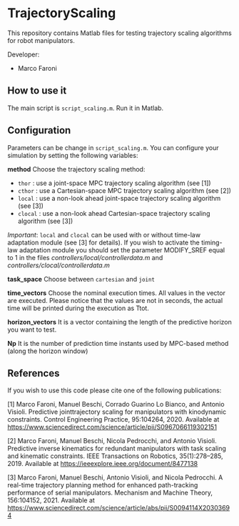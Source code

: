 # TrajectoryScaling

This repository contains Matlab files for testing trajectory scaling algorithms for robot manipulators. 

Developer:
* Marco Faroni

## How to use it

The main script is ``script_scaling.m``. Run it in Matlab.

## Configuration

Parameters can be change in ``script_scaling.m``.
You can configure your simulation by setting the following variables:

**method**
Choose the trajectory scaling method:
* ``thor`` : use a joint-space MPC trajectory scaling algorithm (see [1])
* ``cthor`` : use a Cartesian-space MPC trajectory scaling algorithm (see [2])
* ``local`` : use a non-look ahead joint-space trajectory scaling algorithm (see [3])
* ``clocal`` : use a non-look ahead Cartesian-space trajectory scaling algorithm (see [3])

_*Important*_: ``local`` and ``clocal`` can be used with or without time-law adaptation module (see [3] for details). If you wish to activate the timing-law adaptation module you should set the parameter MODIFY_SREF equal to 1 in the files _controllers/local/controllerdata.m_ and _controllers/clocal/controllerdata.m_


**task_space** 
Choose between ``cartesian`` and ``joint``

**time_vectors**
Choose the nominal execution times. All values in the vector are executed. Please notice that the values are not in seconds, the actual time will be printed during the execution as Ttot.

**horizon_vectors**
It is a vector containing the length of the predictive horizon you want to test.

**Np**
It is the number of prediction time instants used by MPC-based method (along the horizon window)

## References

If you wish to use this code please cite one of the following publications:

[1] Marco Faroni, Manuel Beschi, Corrado Guarino Lo Bianco, and Antonio Visioli. Predictive jointtrajectory scaling for manipulators with kinodynamic constraints. Control Engineering Practice, 95:104264, 2020. Available at https://www.sciencedirect.com/science/article/pii/S0967066119302151

[2] Marco Faroni, Manuel Beschi, Nicola Pedrocchi, and Antonio Visioli. Predictive inverse kinematics for redundant manipulators with task scaling and kinematic constraints. IEEE Transactions on Robotics, 35(1):278–285, 2019.   Available at https://ieeexplore.ieee.org/document/8477138

[3] Marco Faroni, Manuel Beschi, Antonio Visioli, and Nicola Pedrocchi. A real-time trajectory planning method for enhanced path-tracking performance of serial manipulators. Mechanism and Machine Theory, 156:104152, 2021. Available at https://www.sciencedirect.com/science/article/abs/pii/S0094114X20303694
